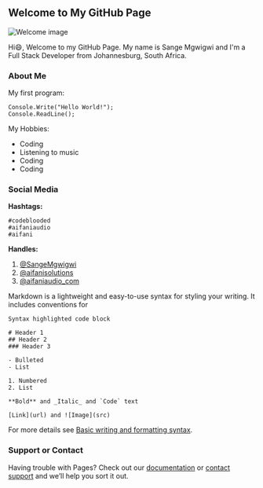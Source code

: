 ## Welcome to My GitHub Page

![Welcome image](https://myoctocat.com/assets/images/base-octocat.svg)

Hi:smile:, Welcome to my GitHub Page. My name is
Sange Mgwigwi and I'm a Full Stack Developer from Johannesburg, South Africa.


### About Me

My first program:

```
Console.Write("Hello World!");
Console.ReadLine();
```

My Hobbies:

- Coding
- Listening to music
- Coding
- Coding

### Social Media

**Hashtags:**

```hastags
#codeblooded
#aifaniaudio
#aifani
```

**Handles:**

1. [@SangeMgwigwi](https://twitter.com/SangeMgwigwi)
2. [@aifanisolutions](https://twitter.com/aifanisolutions)
3. [@aifaniaudio_com](https://twitter.com/aifaniaudio_com)

Markdown is a lightweight and easy-to-use syntax for styling your writing. It includes conventions for

```aboutme
Syntax highlighted code block

# Header 1
## Header 2
### Header 3

- Bulleted
- List

1. Numbered
2. List

**Bold** and _Italic_ and `Code` text

[Link](url) and ![Image](src)
```

For more details see [Basic writing and formatting syntax](https://docs.github.com/en/github/writing-on-github/getting-started-with-writing-and-formatting-on-github/basic-writing-and-formatting-syntax).


### Support or Contact

Having trouble with Pages? Check out our [documentation](https://docs.github.com/categories/github-pages-basics/) or [contact support](https://support.github.com/contact) and we’ll help you sort it out.
